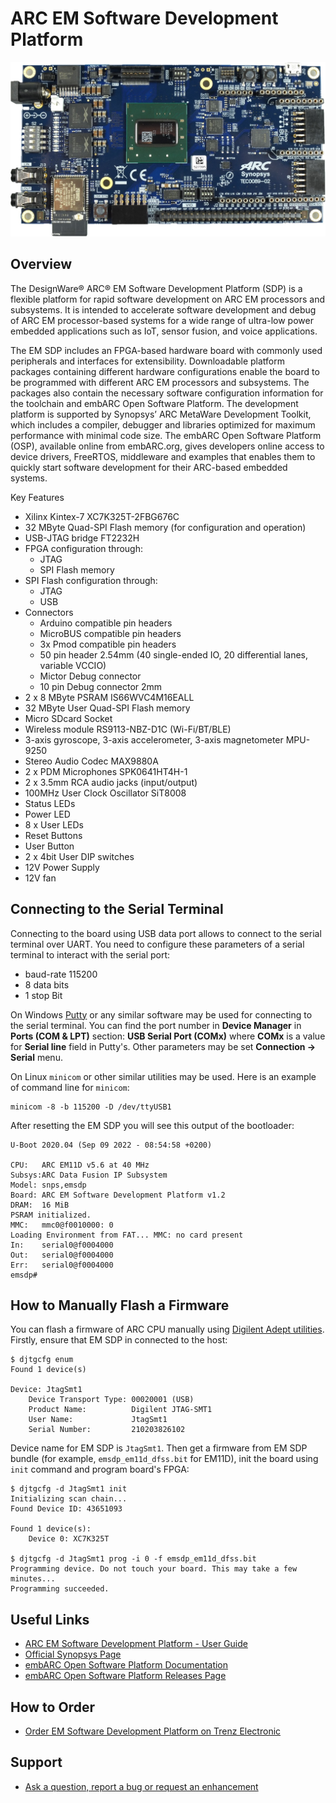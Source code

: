 # ARC EM Software Development Platform

![ARC EM Software Development Platform](images/board-emsdp.jpg)

## Overview

The DesignWare® ARC® EM Software Development Platform (SDP) is a flexible
platform for rapid software development on ARC EM processors and subsystems.
It is intended to accelerate software development and debug of ARC EM
processor-based systems for a wide range of ultra-low power embedded
applications such as IoT, sensor fusion, and voice applications.

The EM SDP includes an FPGA-based hardware board with commonly used peripherals
and interfaces for extensibility. Downloadable platform packages containing
different hardware configurations enable the board to be programmed with
different ARC EM processors and subsystems. The packages also contain the
necessary software configuration information for the toolchain and embARC Open
Software Platform. The development platform is supported by Synopsys’
ARC MetaWare Development Toolkit, which includes a compiler, debugger and
libraries optimized for maximum performance with minimal code size. The embARC
Open Software Platform (OSP), available online from embARC.org, gives
developers online access to device drivers, FreeRTOS, middleware and examples
that enables them to quickly start software development for their ARC-based
embedded systems.

Key Features

* Xilinx Kintex-7 XC7K325T-2FBG676C
* 32 MByte Quad-SPI Flash memory (for configuration and operation)
* USB-JTAG bridge FT2232H
* FPGA configuration through:
    * JTAG
    * SPI Flash memory
* SPI Flash configuration through:
    * JTAG
    * USB
* Connectors
    * Arduino compatible pin headers
    * MicroBUS compatible pin headers
    * 3x Pmod compatible pin headers
    * 50 pin header 2.54mm (40 single-ended IO, 20 differential lanes, variable VCCIO)
    * Mictor Debug connector
    * 10 pin Debug connector 2mm
* 2 x 8 MByte PSRAM IS66WVC4M16EALL
* 32 MByte User Quad-SPI Flash memory
* Micro SDcard Socket
* Wireless module RS9113-NBZ-D1C (Wi-Fi/BT/BLE)
* 3-axis gyroscope, 3-axis accelerometer, 3-axis magnetometer MPU-9250
* Stereo Audio Codec MAX9880A
* 2 x PDM Microphones SPK0641HT4H-1
* 2 x 3.5mm RCA audio jacks (input/output)
* 100MHz User Clock Oscillator SiT8008
* Status LEDs
* Power LED
* 8 x User LEDs
* Reset Buttons
* User Button
* 2 x 4bit User DIP switches
* 12V Power Supply
* 12V fan

## Connecting to the Serial Terminal

Connecting to the board using USB data port allows to connect to the serial
terminal over UART. You need to configure these parameters of a serial
terminal to interact with the serial port:

* baud-rate 115200
* 8 data bits
* 1 stop Bit

On Windows [Putty](https://www.putty.org/) or any similar software may be used for connecting
to the serial terminal. You can find the port number in **Device Manager** in
**Ports (COM & LPT)** section: **USB Serial Port (COMx)** where **COMx** is
a value for **Serial line** field in Putty's. Other parameters may be set
**Connection → Serial** menu.

On Linux `minicom` or other similar utilities may be used. Here is an example
of command line for `minicom`:

```shell
minicom -8 -b 115200 -D /dev/ttyUSB1
```

After resetting the EM SDP you will see this output of the bootloader:

```text
U-Boot 2020.04 (Sep 09 2022 - 08:54:58 +0200)

CPU:   ARC EM11D v5.6 at 40 MHz
Subsys:ARC Data Fusion IP Subsystem
Model: snps,emsdp
Board: ARC EM Software Development Platform v1.2
DRAM:  16 MiB
PSRAM initialized.
MMC:   mmc0@f0010000: 0
Loading Environment from FAT... MMC: no card present
In:    serial0@f0004000
Out:   serial0@f0004000
Err:   serial0@f0004000
emsdp#
```

## How to Manually Flash a Firmware

You can flash a firmware of ARC CPU manually using [Digilent Adept utilities](./digilent.md).
Firstly, ensure that EM SDP in connected to the host:

```text
$ djtgcfg enum
Found 1 device(s)

Device: JtagSmt1
    Device Transport Type: 00020001 (USB)
    Product Name:          Digilent JTAG-SMT1
    User Name:             JtagSmt1
    Serial Number:         210203826102
```

Device name for EM SDP is `JtagSmt1`. Then get a firmware from EM SDP bundle
(for example, `emsdp_em11d_dfss.bit` for EM11D), init the board using
`init` command and program board's FPGA:

```text
$ djtgcfg -d JtagSmt1 init
Initializing scan chain...
Found Device ID: 43651093

Found 1 device(s):
    Device 0: XC7K325T

$ djtgcfg -d JtagSmt1 prog -i 0 -f emsdp_em11d_dfss.bit
Programming device. Do not touch your board. This may take a few minutes...
Programming succeeded.
```

## Useful Links

* [ARC EM Software Development Platform - User Guide](files/ARC_EM_SDP_User_Guide.pdf)
* [Official Synopsys Page](https://www.synopsys.com/dw/ipdir.php?ds=arc-em-software-development-platform)
* [embARC Open Software Platform Documentation](https://foss-for-synopsys-dwc-arc-processors.github.io/embarc_osp)
* [embARC Open Software Platform Releases Page](https://github.com/foss-for-synopsys-dwc-arc-processors/embarc_osp/releases)

## How to Order

* [Order EM Software Development Platform on Trenz Electronic](https://shop.trenz-electronic.de/en/Products/Synopsys/)

## Support

* [Ask a question, report a bug or request an enhancement](https://github.com/foss-for-synopsys-dwc-arc-processors/ARC-Development-Systems-Forum/wiki/Reporting-a-bug)

